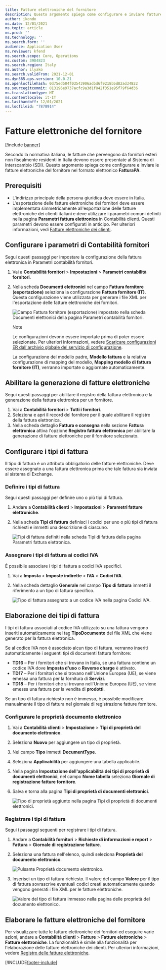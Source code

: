 ```yaml
---
title: Fatture elettroniche del fornitore
description: Questo argomento spiega come configurare e inviare fatture elettroniche del fornitore in Italia.
author: ikondo
ms.date: 12/01/2021
ms.topic: article
ms.prod: ''
ms.technology: ''
ms.search.form: ''
audience: Application User
ms.reviewer: kfend
ms.search.scope: Core, Operations
ms.custom: 3984823
ms.search.region: Italy
ms.author: ilyako
ms.search.validFrom: 2021-12-01
ms.dyn365.ops.version: 10.0.21
ms.openlocfilehash: 0d75ed504f03543906adbd6f9218b5d82ad34822
ms.sourcegitcommit: 013196e9737acfc9a3d1f842f351e95f79f64d36
ms.translationtype: HT
ms.contentlocale: it-IT
ms.lasthandoff: 12/01/2021
ms.locfileid: "7878914"
---
```

# <a name="vendor-electronic-invoices"></a>Fatture elettroniche del fornitore

[!include [banner](../includes/banner.md)]

Secondo la normativa italiana, le fatture che pervengono da fornitori esteri non fiscalmente residenti in Italia devono essere presentate al Sistema di Interscambio (SDI). Questo argomento spiega come configurare e inviare le fatture elettroniche del fornitore nel formato elettronico **FatturaPA**.

## <a name="prerequisites"></a>Prerequisiti

- L'indirizzo principale della persona giuridica deve essere in Italia.
- L'esportazione delle fatture elettroniche dei fornitori deve essere implementata simmetricamente all'esportazione delle fatture elettroniche dei clienti italiani e deve utilizzare i parametri comuni definiti nella pagina **Parametri fattura elettronica** in Contabilità clienti. Questi parametri devono essere configurati in anticipo. Per ulteriori informazioni, vedi [Fatture elettroniche dei clienti](emea-ita-e-invoices.md).

## <a name="configure-accounts-payable-parameters"></a><a id="apparameters"></a>Configurare i parametri di Contabilità fornitori 

Segui questi passaggi per impostare la configurazione della fattura elettronica in Parametri contabilità fornitori.

1. Vai a **Contabilità fornitori** \> **Impostazioni** \> **Parametri contabilità fornitori**.
2. Nella scheda **Documenti elettronici** nel campo **Fattura fornitore (esportazione)** seleziona la configurazione **Fattura fornitore (IT)**. Questa configurazione viene utilizzata per generare i file XML per l'esportazione delle fatture elettroniche dei fornitori.

   ![Campo Fattura fornitore (esportazione) impostato nella scheda Documenti elettronici della pagina Parametri contabilità fornitori.](media/emea-ita-AP-parameter-e-invoices.jpg)

   > [!NOTE]
   > Le configurazioni devono essere importate prima di poter essere selezionate. Per ulteriori informazioni, vedere [Scaricare configurazioni ER dall'archivio globale del servizio di configurazione](../../fin-ops-core/dev-itpro/analytics/er-download-configurations-global-repo.md).
   >
   > La configurazione del modello padre, **Modello fattura** e la relativa configurazione di mapping del modello, **Mapping modello di fattura fornitore (IT)**, verranno importate o aggiornate automaticamente.

## <a name="enable-electronic-invoice-generation"></a>Abilitare la generazione di fatture elettroniche

Segui questi passaggi per abilitare il registro della fattura elettronica e la generazione della fattura elettronica per un fornitore.

1. Vai a **Contabilità fornitori** \> **Tutti i fornitori**.
2. Seleziona e apri il record del fornitore per il quale abilitare il registro della fattura elettronica. 
2. Nella scheda dettaglio **Fattura e consegna** nella sezione **Fattura elettronica** attiva l'opzione **Registro fattura elettronica** per abilitare la generazione di fatture elettroniche per il fornitore selezionato.

## <a name="configure-invoice-types"></a>Configurare i tipi di fattura 

Il tipo di fattura è un attributo obbligatorio delle fatture elettroniche. Deve essere assegnato a una fattura elettronica prima che tale fattura sia inviata al sistema di Exchange.

### <a name="define-invoice-types"></a>Definire i tipi di fattura 

Segui questi passaggi per definire uno o più tipi di fattura.

1. Andare a **Contabilità clienti** \> **Impostazioni** \> **Parametri fatture elettroniche**. 
2. Nella scheda **Tipi di fattura** definisci i codici per uno o più tipi di fattura richiesti e immetti una descrizione di ciascuno.

   ![Tipi di fattura definiti nella scheda Tipi di fattura della pagina Parametri fattura elettronica.](media/emea-ita-invoice-types.jpg)

### <a name="assign-invoice-types-to-sales-tax-codes"></a>Assegnare i tipi di fattura ai codici IVA

È possibile associare i tipi di fattura a codici IVA specifici. 

1. Vai a **Imposta** \> **Imposte indirette** \> **IVA** \> **Codici IVA**.
2. Nella scheda dettaglio **Generale** nel campo **Tipo di fattura** immetti il riferimento a un tipo di fattura specifico.

   ![Tipo di fattura assegnato a un codice IVA nella pagina Codici IVA.](media/emea-ita-invoice-types-tax-codes.jpg)

## <a name="invoice-types-processing"></a>Elaborazione dei tipi di fattura

I tipi di fattura associati al codice IVA utilizzato su una fattura vengono inseriti automaticamente nel tag **TipoDocumento** del file XML che viene generato per la fattura elettronica.

Se al codice IVA non è associato alcun tipo di fattura, verranno inseriti automaticamente i seguenti tipi di documenti fattura fornitore:

- **TD16** – Per i fornitori che si trovano in Italia, se una fattura contiene un codice IVA dove **Imposta d'uso** o **Reverse charge** è attivato.
- **TD17** – Per i fornitori che si trovano nell'Unione Europea (UE), se viene emessa una fattura per la fornitura di **Servizi**.
- **TD18** – Per i fornitori che si trovano nell'Unione Europea (UE), se viene emessa una fattura per la vendita di **prodotti**.

Se un tipo di fattura richiesto non è immesso, è possibile modificare manualmente il tipo di fattura nel giornale di registrazione fatture fornitore.

### <a name="configure-electronic-document-properties"></a>Configurare le proprietà documento elettronico

1. Vai a **Contabilità clienti** > **Impostazione** > **Tipi di proprietà del documento elettronico**.
2. Seleziona **Nuovo** per aggiungere un tipo di proprietà.
2. Nel campo **Tipo** immetti **DocumentType**. 
3. Seleziona **Applicabilità** per aggiungere una tabella applicabile. 
4. Nella pagina **Impostazione dell'applicabilità dei tipi di proprietà di documenti elettronici**, nel campo **Nome tabella** seleziona **Giornale di registrazione fatture fornitore**.
5. Salva e torna alla pagina **Tipi di proprietà di documenti elettronici**.

   ![Tipo di proprietà aggiunto nella pagina Tipi di proprietà di documenti elettronici.](media/emea-ita-invoice-type-parameter.jpg)

### <a name="register-invoice-types"></a>Registrare i tipi di fattura

Segui i passaggi seguenti per registrare i tipi di fattura.

1. Andare a **Contabilità fornitori** \> **Richieste di informazioni e report** \> **Fattura** \> **Giornale di registrazione fatture**.
2. Seleziona una fattura nell'elenco, quindi seleziona **Proprietà del documento elettronico**.

    ![Pulsante Proprietà documento elettronico.](media/emea-ita-invoice-type-in-invoice.jpg)

3. Inserisci un tipo di fattura richiesto. Il valore del campo **Valore** per il tipo di fattura sovrascrive eventuali codici creati automaticamente quando vengono generati i file XML per le fatture elettroniche.

    ![Valore del tipo di fattura immesso nella pagina delle proprietà del documento elettronico.](media/emea-ita-invoice-type-value.jpg)

## <a name="process-vendor-electronic-invoices"></a>Elaborare le fatture elettroniche del fornitore

Per visualizzare tutte le fatture elettroniche dei fornitori ed eseguire varie azioni, andare a **Contabilità clienti** \> **Fatture** \> **Fatture elettroniche** \> **Fatture elettroniche**. La funzionalità è simile alla funzionalità per l'elaborazione delle fatture elettroniche dei clienti. Per ulteriori informazioni, vedere [Registro delle fatture elettroniche](emea-ita-e-invoices.md#electronic-invoice-register).

[!INCLUDE[footer-include](../../includes/footer-banner.md)]
